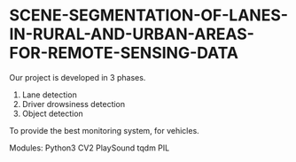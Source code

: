 # SCENE-SEGMENTATION-OF-LANES-IN-RURAL-AND-URBAN-AREAS-FOR-REMOTE-SENSING-DATA



Our project is developed in 3 phases.
1. Lane detection
2. Driver drowsiness detection
3. Object detection

To provide the best monitoring system, for vehicles.

Modules:
Python3
CV2
PlaySound
tqdm
PIL

